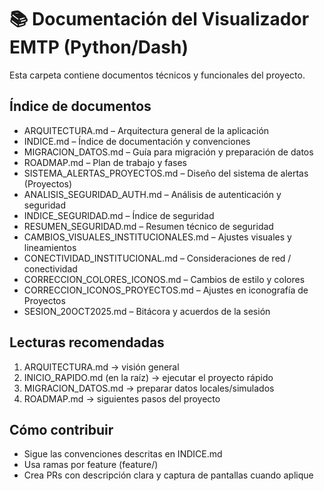 # 📚 Documentación del Visualizador EMTP (Python/Dash)

Esta carpeta contiene documentos técnicos y funcionales del proyecto.

## Índice de documentos

- ARQUITECTURA.md – Arquitectura general de la aplicación
- INDICE.md – Índice de documentación y convenciones
- MIGRACION_DATOS.md – Guía para migración y preparación de datos
- ROADMAP.md – Plan de trabajo y fases
- SISTEMA_ALERTAS_PROYECTOS.md – Diseño del sistema de alertas (Proyectos)
- ANALISIS_SEGURIDAD_AUTH.md – Análisis de autenticación y seguridad
- INDICE_SEGURIDAD.md – Índice de seguridad
- RESUMEN_SEGURIDAD.md – Resumen técnico de seguridad
- CAMBIOS_VISUALES_INSTITUCIONALES.md – Ajustes visuales y lineamientos
- CONECTIVIDAD_INSTITUCIONAL.md – Consideraciones de red / conectividad
- CORRECCION_COLORES_ICONOS.md – Cambios de estilo y colores
- CORRECCION_ICONOS_PROYECTOS.md – Ajustes en iconografía de Proyectos
- SESION_20OCT2025.md – Bitácora y acuerdos de la sesión

## Lecturas recomendadas

1. ARQUITECTURA.md → visión general
2. INICIO_RAPIDO.md (en la raíz) → ejecutar el proyecto rápido
3. MIGRACION_DATOS.md → preparar datos locales/simulados
4. ROADMAP.md → siguientes pasos del proyecto

## Cómo contribuir

- Sigue las convenciones descritas en INDICE.md
- Usa ramas por feature (feature/<nombre-corto>)
- Crea PRs con descripción clara y captura de pantallas cuando aplique
